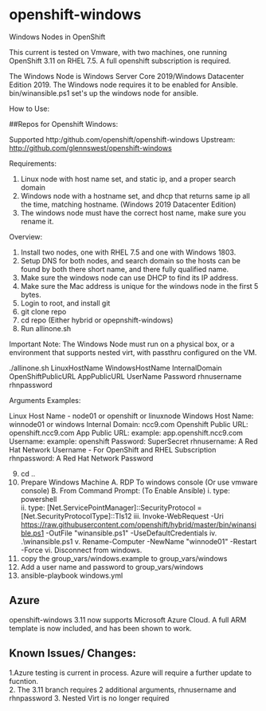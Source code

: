 # openshift-windows
Windows Nodes in OpenShift

This current is tested on Vmware, with two machines, one running OpenShift 3.11 on RHEL 7.5.
A full openshift subscription is required.

The Windows Node is Windows Server Core 2019/Windows Datacenter Edition 2019.
The Windows node requires it to be enabled for Ansible.
bin/winansible.ps1 set's up the windows node for ansible.

How to Use:

##Repos for Openshift Windows:

Supported
http:/github.com/openshift/openshift-windows
Upstream:
http://github.com/glennswest/openshift-windows

Requirements:
1. Linux node with host name set, and static ip, and a proper search domain
2. Windows node with a hostname set, and dhcp that returns same ip all the time, matching hostname. (Windows 2019 Datacenter Edition)
3. The windows node must have the correct host name, make sure you rename it.

Overview:
1. Install two nodes, one with RHEL 7.5 and one with Windows 1803.
2. Setup DNS for both nodes, and search domain so the hosts can be found by both there short name, and there fully qualified name.
3. Make sure the windows node can use DHCP to find its IP address.
4. Make sure the Mac address is unique for the windows node in the first 5 bytes.
5. Login to root, and install git
6. git clone repo
7. cd repo (Either hybrid or opepnshift-windows)
8. Run allinone.sh

Important Note: The Windows Node must run on a physical box, or a environment that supports nested virt, with passthru configured on the VM. 

./allinone.sh LinuxHostName WindowsHostName InternalDomain OpenShiftPublicURL AppPublicURL UserName Password rhnusername rhnpassword

Arguments Examples:

Linux Host Name - node01 or openshift or linuxnode
Windows Host Name: winnode01 or windows 
Internal Domain: ncc9.com 
Openshift Public URL: openshift.ncc9.com 
App Public URL: example: app.openshift.ncc9.com
Username:  example: openshift 
Password:  SuperSecret 
rhnusername: A Red Hat Network Username - For OpenShift and RHEL Subscription 
rhnpassword: A Red Hat Network Password 


9. cd .. 
10. Prepare Windows Machine 
    A. RDP To windows console (Or use vmware console) 
    B. From Command Prompt: (To Enable Ansible) 
         i. type: powershell  
        ii. type: [Net.ServicePointManager]::SecurityProtocol = [Net.SecurityProtocolType]::Tls12 
        iii. Invoke-WebRequest -Uri https://raw.githubusercontent.com/openshift/hybrid/master/bin/winansible.ps1 -OutFile "winansible.ps1" -UseDefaultCredentials 
        iv. .\winansible.ps1 
        v.   Rename-Computer -NewName "winnode01" -Restart -Force 
        vi.  Disconnect from windows. 
11. copy the group_vars/windows.example to group_vars/windows 
12. Add a user name and password to group_vars/windows 
13. ansible-playbook windows.yml 

## Azure
openshift-windows 3.11 now supports Microsoft Azure Cloud. A full ARM template is now included, and has been shown to work. 

## Known Issues/ Changes:
1.Azure testing is current in process. Azure will require a further update to fucntion.  
2. The 3.11 branch requires 2 additional arguments, rhnusername and rhnpassword 
3. Nested Virt is no longer required 
